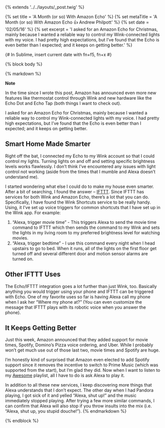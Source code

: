 {% extends '../../layouts/_post.twig' %}

{% set title = 'A Month (or so) With Amazon Echo' %}
{% set metaTitle = 'A Month (or so) With Amazon Echo 👍 Andrew Philpott' %}
{% set date = '02/05/16' %}
{% set excerpt = 'I asked for an Amazon Echo for Christmas, mainly because I wanted a reliable way to control my Wink-connected lights with my voice. I had pretty high expectations, but I’ve found that the Echo is even better than I expected; and it keeps on getting better.' %}

{# In Sublime, insert current date with fn+f5, fn+x #}

{% block body %}

{% markdown %}
<aside class="note">
	<strong class="note_hdg">Note</strong>
	<p>In the time since I wrote this post, Amazon has announced even more new features like thermostat control through Wink and new hardware like the Echo Dot and Echo Tap (both things I want to check out).</p>
</aside>

I asked for an Amazon Echo for Christmas, mainly because I wanted a reliable way to control my Wink-connected lights with my voice. I had pretty high expectations, but I’ve found that the Echo is even better than I expected; and it keeps on getting better.

## Smart Home Made Smarter

Right off the bat, I connected my Echo to my Wink account so that I could control my lights. Turning lights on and off and setting specific brightness levels works flawlessly. I don’t think I’ve encountered any issues with light control not working (aside from the times that I mumble and Alexa doesn’t understand me).

I started wondering what else I could do to make my house even smarter. After a bit of searching, I found the answer – [IFTTT](http://ifttt.com). Since IFTTT has services for both Wink and Amazon Echo, there’s a lot that you can do. Specifically, I have found the Wink Shortcuts service to be really handy. Using, it I’ve set up voice triggers for common shortcuts that I have set up in the Wink app. For example:

1. “Alexa, trigger movie time” - This triggers Alexa to send the movie time command to IFTTT which then sends the command to my Wink and sets the lights in my living room to my preferred brightness level for watching movies.
2. “Alexa, trigger bedtime” - I use this command every night when I head upstairs to go to bed. When it runs, all of the lights on the first floor get turned off and several different door and motion sensor alarms are turned on.

## Other IFTTT Uses

The Echo/IFTTT integration goes a lot further than just Wink, too. Basically anything you would trigger using your phone and IFTTT can be triggered with Echo. One of my favorite uses so far is having Alexa call my phone when I ask her “Where my phone at?” (You can even customize the message that IFTTT plays with its robotic voice when you answer the phone).

## It Keeps Getting Better

Just this week, Amazon announced that they added support for movie times, Spotify, Domino’s Pizza voice ordering, and Uber. While I probably won’t get much use out of those last two, movie times and Spotify are huge.

I’m honestly kind of surprised that Amazon even elected to add Spotify support since it removes the incentive to switch to Prime Music (which was supported from the start), but I’m glad they did. Now when I want to listen to my [Awesome](https://open.spotify.com/user/andrewlphilpott/playlist/7kc0sQo2F997EieUHrpLhJ) playlist, all I have to do is ask Alexa to play it.

In addition to all these new services, I keep discovering more things that Alexa understands that I don’t expect. The other day when I had Pandora playing, I got sick of it and yelled “Alexa, shut up!” and the music immediately stopped playing. After trying a few more similar commands, I can confirm that Alexa will also stop if you throw insults into the mix (i.e. “Alexa, shut up, you stupid douche!”).
{% endmarkdown %}

{% endblock %}
